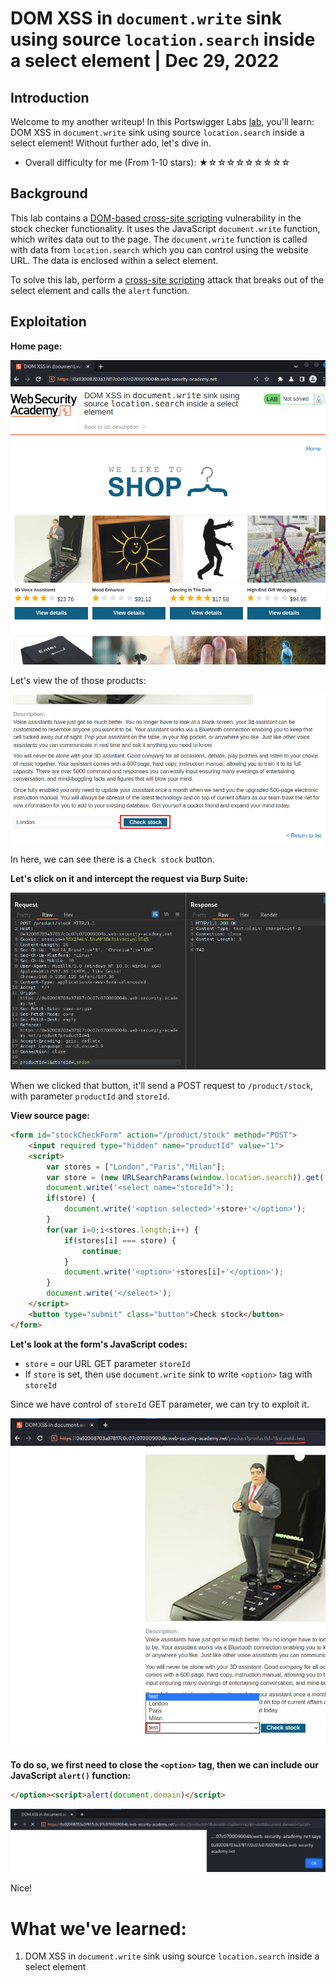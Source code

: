 # DOM XSS in `document.write` sink using source `location.search` inside a select element | Dec 29, 2022

## Introduction

Welcome to my another writeup! In this Portswigger Labs [lab](https://portswigger.net/web-security/cross-site-scripting/dom-based/lab-document-write-sink-inside-select-element), you'll learn: DOM XSS in `document.write` sink using source `location.search` inside a select element! Without further ado, let's dive in.

- Overall difficulty for me (From 1-10 stars): ★☆☆☆☆☆☆☆☆☆

## Background

This lab contains a [DOM-based cross-site scripting](https://portswigger.net/web-security/cross-site-scripting/dom-based) vulnerability in the stock checker functionality. It uses the JavaScript `document.write` function, which writes data out to the page. The `document.write` function is called with data from `location.search` which you can control using the website URL. The data is enclosed within a select element.

To solve this lab, perform a [cross-site scripting](https://portswigger.net/web-security/cross-site-scripting) attack that breaks out of the select element and calls the `alert` function.

## Exploitation

**Home page:**

![](https://raw.githubusercontent.com/siunam321/CTF-Writeups/main/Portswigger-Labs/Cross-Site-Scripting/XSS-10/images/Pasted%20image%2020221229073254.png)

Let's view the of those products:

![](https://raw.githubusercontent.com/siunam321/CTF-Writeups/main/Portswigger-Labs/Cross-Site-Scripting/XSS-10/images/Pasted%20image%2020221229073317.png)

In here, we can see there is a `Check stock` button.

**Let's click on it and intercept the request via Burp Suite:**

![](https://raw.githubusercontent.com/siunam321/CTF-Writeups/main/Portswigger-Labs/Cross-Site-Scripting/XSS-10/images/Pasted%20image%2020221229073420.png)

When we clicked that button, it'll send a POST request to `/product/stock`, with parameter `productId` and `storeId`.

**View source page:**
```html
<form id="stockCheckForm" action="/product/stock" method="POST">
    <input required type="hidden" name="productId" value="1">
    <script>
        var stores = ["London","Paris","Milan"];
        var store = (new URLSearchParams(window.location.search)).get('storeId');
        document.write('<select name="storeId">');
        if(store) {
            document.write('<option selected>'+store+'</option>');
        }
        for(var i=0;i<stores.length;i++) {
            if(stores[i] === store) {
                continue;
            }
            document.write('<option>'+stores[i]+'</option>');
        }
        document.write('</select>');
    </script>
    <button type="submit" class="button">Check stock</button>
</form>
```

**Let's look at the form's JavaScript codes:**

- `store` = our URL GET parameter `storeId`
- If `store` is set, then use `document.write` sink to write `<option>` tag with `storeId`

Since we have control of `storeId` GET parameter, we can try to exploit it.

![](https://raw.githubusercontent.com/siunam321/CTF-Writeups/main/Portswigger-Labs/Cross-Site-Scripting/XSS-10/images/Pasted%20image%2020221229074057.png)

**To do so, we first need to close the `<option>` tag, then we can include our JavaScript `alert()` function:**
```html
</option><script>alert(document.domain)</script>
```

![](https://raw.githubusercontent.com/siunam321/CTF-Writeups/main/Portswigger-Labs/Cross-Site-Scripting/XSS-10/images/Pasted%20image%2020221229074216.png)

Nice!

# What we've learned:

1. DOM XSS in `document.write` sink using source `location.search` inside a select element